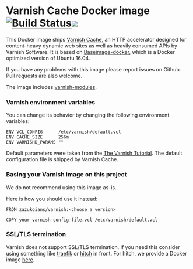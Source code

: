 # Varnish Cache Docker image [![Build Status](https://travis-ci.org/zazukoians/docker-varnish.svg)](https://travis-ci.org/zazukoians/docker-varnish)[![](https://imagelayers.io/badge/zazukoians/varnish:latest.svg)](https://imagelayers.io/?images=zazukoians/varnish:latest)

This Docker image ships [Varnish Cache](https://www.varnish-cache.org/), an HTTP accelerator designed for content-heavy dynamic web sites as well as heavily consumed APIs by Varnish Software. It is based on [Baseimage-docker](https://github.com/phusion/baseimage-docker), which is a Docker optimized version of Ubuntu 16.04.

If you have any problems with this image please report issues on Github. Pull requests are also welcome.

The image includes [varnish-modules](https://github.com/varnish/varnish-modules/tree/0.15.0).

### Varnish environment variables

You can change its behavior by changing the following environment variables:

    ENV VCL_CONFIG      /etc/varnish/default.vcl
    ENV CACHE_SIZE      256m
    ENV VARNISHD_PARAMS ""

Default parameters were taken from the [The Varnish Tutorial](https://www.varnish-cache.org/docs/4.1/index.html). The default configuration file is shipped by Varnish Cache.

### Basing your Varnish image on this project

We do not recommend using this image as-is.

Here is how you should use it instead:

```
FROM zazukoians/varnish:<choose a version>

COPY your-varnish-config-file.vcl /etc/varnish/default.vcl
```

### SSL/TLS termination

Varnish does not support SSL/TLS termination. If you need this consider using something like [traefik](https://traefik.io/) or [hitch](https://github.com/varnish/hitch) in front. For hitch, we provide a Docker image [here](https://hub.docker.com/r/zazukoians/hitch).